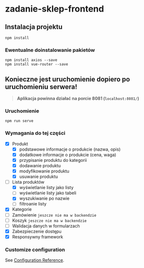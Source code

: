 # zadanie-sklep-frontend

## Instalacja projektu
```
npm install
```

### Ewentualne doinstalowanie pakietów
```
npm install axios --save
npm install vue-router --save
```
## Konieczne jest uruchomienie dopiero po uruchomieniu serwera!
> **Aplikacja powinna działać na porcie 8081 (`localhost:8081/`)**

### Uruchomienie
```
npm run serve
```

### Wymagania do tej części
- [x] Produkt
  - [x] podstawowe informacje o produkcie (nazwa, opis)
  - [x] dodatkowe informacje o produkcie (cena, waga)
  - [x] przypisanie produktu do kategorii 
  - [x] dodawanie produktu
  - [x] modyfikowanie produktu
  - [x] usuwanie produktu
- [ ] Lista produktów
  - [x] wyświetlanie listy jako listy
  - [ ] wyświetlanie listy jako tabeli
  - [x] wyszukiwanie po nazwie
  - [ ] filtroanie listy
- [x] Kategorie
- [ ] Zamówienie `jeszcze nie ma w backendzie`
- [ ] Koszyk `jeszcze nie ma w backendzie`
- [ ] Walidacja danych w formularzach
- [x] Zabezpieczenie dostępu
- [x] Responsywny framework

### Customize configuration
See [Configuration Reference](https://cli.vuejs.org/config/).
